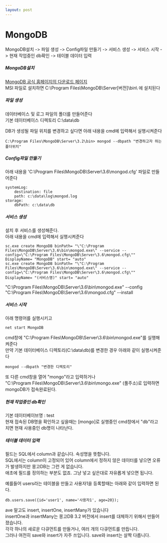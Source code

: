 ```yaml
---
layout: post
---
```


# MongoDB

MongoDB설치 -> 파일 생성 -> Config파일 만들기 -> 서비스 생성 -> 서비스 시작 -> 현재 작업중인 db확인 -> 테이블 데이터 입력  

##### MongoDB설치
[MongoDB 공식 홈페이지의 다운로드 페이지](https://www.mongodb.com/download-center?jmp=homepage#community)  
MSI 파일로 설치하면 C:\Program Files\MongoDB\Server\[버전]\bin\ 에 설치된다


##### 파일 생성
데이터베이스 및 로그 파일의 폴더를 만들어준다  
기본 데이터베이스 디렉토리 C:\data\db  

DB가 생성될 파일 위치를 변경하고 싶다면 아래 내용을 cmd에 입력해서 실행시켜준다  
```
C:\Program Files\MongoDB\Server\3.2\bin> mongod --dbpath "변경하고자 하는 폴더위치"
```


##### Config파일 만들기
아래 내용을 'C:\Program Files\MongoDB\Server\3.6\mongod.cfg' 파일로 만들어준다
```
systemLog:
    destination: file
    path: c:\data\log\mongod.log
storage:
    dbPath: c:\data\db
```


##### 서비스 생성
설치 후 서비스를 생성해준다.  
아래 내용을 cmd에 입력해서 실행시켜준다  
```
sc.exe create MongoDB binPath= "\"C:\Program Files\MongoDB\Server\3.6\bin\mongod.exe\" --service --config=\"C:\Program Files\MongoDB\Server\3.6\mongod.cfg\"" DisplayName= "MongoDB" start= "auto"
sc.exe create MongoDB binPath= "\"C:\Program Files\MongoDB\Server\3.6\bin\mongod.exe\" --service --config=\"C:\Program Files\MongoDB\Server\3.6\mongod.cfg\"" DisplayName= "(서비스명)" start= "auto"
```
"C:\Program Files\MongoDB\Server\3.6\bin\mongod.exe" --config "C:\Program Files\MongoDB\Server\3.6\mongod.cfg" --install


##### 서비스 시작
아래 명령어를 실행시키고
```
net start MongoDB
```
cmd창에 "C:\Program Files\MongoDB\Server\3.6\bin\mongod.exe"를 실행해켜준다  
만약 기본 데이터베이스 디렉토리(C:\data\db)를 변경한 경우 아래와 같이 실행시켜준다  
```
mongod --dbpath "변경한 디렉토리"
```
또 다른 cmd창을 열어 "mongo"라고 입력하거나  
"C:\Program Files\MongoDB\Server\3.6\bin\mongo.exe" (풀주소)로 입력하면 mongoDB가 접속완료된다.


##### 현재 작업중인 db확인
기본 데이터베이브명 : test  
현재 접속된 DB명을 확인하고 싶을때는 [mongo]로 실행중인 cmd창에서 "db"라고 치면 현재 사용중인 db명이 나타난다.


##### 테이블 데이터 입력
필드는 SQL에서 column과 같습니다. 속성명을 뜻합니다.  
SQL에서는 column이 고정되어 있어 column에서 정하지 않은 데이터를 넣으면 오류가 발생하지만 몽고DB는 그런 게 없습니다.  
애초에 필드를 정의하는 부분도 없죠. 그냥 넣고 싶은대로 자유롭게 넣으면 됩니다.  

예를들어 users라는 테이블을 만들고 사용자1을 등록할때는 아래와 같이 입력하면 된다.
```
db.users.save({id='user1', name='사용자1', age=20});
```
ave 말고도 insert, insertOne, insertMany가 있습니다  
insertOne과 insertMany는 몽고DB 3.2 버전에서 insert를 대체하기 위해서 만들어졌습니다.  
각각 하나의 새로운 다큐먼트를 만들거나, 여러 개의 다큐먼트를 만듭니다.  
그러나 여전히 save와 insert가 자주 쓰입니다. save와 insert는 살짝 다릅니다.  
